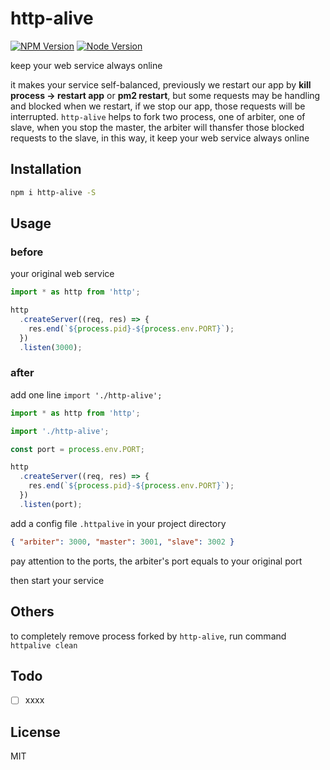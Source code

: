 # http-alive

[![NPM Version][npm-image]][npm-url]
[![Node Version][node-image]][node-url]

keep your web service always online

it makes your service self-balanced, previously we restart our app by **kill process -> restart app** or **pm2 restart**, but some requests may be handling and blocked when we restart, if we stop our app, those requests will be interrupted. `http-alive` helps to fork two process, one of arbiter, one of slave, when you stop the master, the arbiter will thansfer those blocked requests to the slave, in this way, it keep your web service always online

## Installation

```bash
npm i http-alive -S
```

## Usage

### before

your original web service

```typescript
import * as http from 'http';

http
  .createServer((req, res) => {
    res.end(`${process.pid}-${process.env.PORT}`);
  })
  .listen(3000);
```

### after

add one line `import './http-alive';`

```typescript
import * as http from 'http';

import './http-alive';

const port = process.env.PORT;

http
  .createServer((req, res) => {
    res.end(`${process.pid}-${process.env.PORT}`);
  })
  .listen(port);
```

add a config file `.httpalive` in your project directory

```json
{ "arbiter": 3000, "master": 3001, "slave": 3002 }
```

pay attention to the ports, the arbiter's port equals to your original port

then start your service

## Others

to completely remove process forked by `http-alive`, run command `httpalive clean`

## Todo

- [ ] xxxx

## License

MIT

[npm-image]: https://img.shields.io/npm/v/http-alive.svg
[npm-url]: https://www.npmjs.com/package/http-alive
[node-image]: https://img.shields.io/badge/node.js-%3E=8-brightgreen.svg
[node-url]: https://nodejs.org/download/
